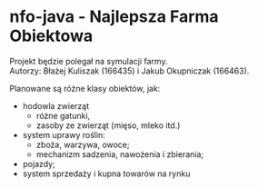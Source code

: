 # nfo-java - Najlepsza Farma Obiektowa
Projekt będzie polegał na symulacji farmy.  
Autorzy: Błażej Kuliszak (166435) i Jakub Okupniczak (166463).

Planowane są różne klasy obiektów, jak:
- hodowla zwierząt
  - różne gatunki,
  - zasoby ze zwierząt (mięso, mleko itd.)
- system uprawy roślin:
  - zboża, warzywa, owoce;
  - mechanizm sadzenia, nawożenia i zbierania;
- pojazdy;
- system sprzedaży i kupna towarów na rynku
